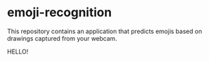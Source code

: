 # emoji-recognition

This repository contains an application that predicts emojis based on drawings captured from your webcam.

HELLO!
